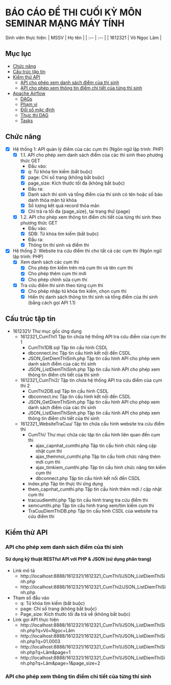 # BÁO CÁO ĐỀ THI CUỐI KỲ MÔN SEMINAR MẠNG MÁY TÍNH
Sinh viên thực hiện:
| MSSV | Họ tên |
| :-- | :-- |
| 1612321 | Võ Ngọc Lâm |

## Mục lục

<!-- vim-markdown-toc GFM -->

* [Chức năng](#chức-năng)
* [Cấu trúc tập tin](#cấu-trúc-tập-tin)
* [Kiểm thử API](#kiểm-thử-api)
    * [API cho phép xem danh sách điểm của thí sinh](#api-cho-phép-xem-danh-sách-điểm-của-thí-sinh)
    * [API cho phép xem thông tin điểm chi tiết của từng thí sinh](#api-cho-phép-xem-thông-tin-điểm-chi-tiết-của-từng-thí-sinh)
* [Apache Airflow](#apache-airflow)
    * [DAGs](#dags)
    * [Phạm vi](#phm-vi)
    * [Đối số mặc định](#i-s-mc-nh)
    * [Thực thi DAG](#thc-thi-dag)
    * [Tasks](#tasks)

## Chức năng
- [x] Hệ thống 1: API quản lý điểm của các cụm thi (Ngôn ngữ lập trình: PHP)
    - [x] 1.1. API cho phép xem danh sách điểm của các thí sinh theo phương thức GET
       - Đầu vào:
       - [x] q: Từ khóa tìm kiếm (bắt buộc)
       - [x] page: Chỉ số trang (không bắt buộc)  
       - [x] page_size: Kích thước tối đa (không bắt buộc)
       - Đầu ra:
       - [x] Danh sách thí sinh và tổng điểm của thí sinh có tên hoặc số báo danh thỏa mãn từ khóa
       - [x] Số lượng kết quả record thỏa mãn  
       - [x] Chỉ trả ra tối đa {page_size}, tại trang thứ {page}
    - [x] 1.2. API cho phép xem thông tin điểm chi tiết của từng thí sinh theo phương thức GET
       - Đầu vào:
       - [x] SDB: Từ khóa tìm kiếm (bắt buộc)
       - Đầu ra:
       - [x] Thông tin thí sinh và điểm thi
- [x] Hệ thống 2: Website tra cứu điểm thi cho tất cả các cụm thi (Ngôn ngữ lập trình: PHP)
   - [x] Xem danh sách các cụm thi
        - [x] Cho phép tìm kiếm trên mã cụm thi và tên cụm thi
        - [x] Cho phép thêm cụm thi mới
        - [x] Cho phép chỉnh sửa cụm thi
    - [x] Tra cứu điểm thí sinh theo từng cụm thi    
         - [x] Cho phép nhập từ khóa tìm kiếm, chọn cụm thi
         - [x] Hiển thị danh sách thông tin thí sinh và tổng điểm của thí sinh (bằng cách gọi API 1.1) 
## Cấu trúc tập tin
- 1612321/                   Thư mục gốc ứng dụng
    - 1612321_CumThi1       Tập tin chứa hệ thống API tra cứu điểm của cụm thi 1
        - CumThi1DB.sql         Tập tin cấu hình CSDL
        - dbconnect.inc         Tập tin cấu hình kết nối đến CSDL
        - JSON_GetDiemThiSinh.php         Tập tin cấu hình API cho phép xem danh sách điểm của các thí sinh
        - JSON_ListDiemThiSinh.php        Tập tin cấu hình API cho phép xem thông tin điểm chi tiết của thí sinh
    - 1612321_CumThi2/      Tập tin chứa hệ thống API tra cứu điểm của cụm thi 2
        - CumThi2DB.sql         Tập tin cấu hình CSDL
        - dbconnect.inc         Tập tin cấu hình kết nối đến CSDL
        - JSON_GetDiemThiSinh.php         Tập tin cấu hình API cho phép xem danh sách điểm của các thí sinh
        - JSON_ListDiemThiSinh.php        Tập tin cấu hình API cho phép xem thông tin điểm chi tiết của thí sinh
    - 1612321_WebsiteTraCuu/      Tập tin chứa cấu hình website tra cứu điểm thi
       - CumThi/             Thư mục chứa các tập tin cấu hình liên quan đến cụm thi
            - ajax_capnhat_cumthi.php        Tập tin cấu hình chức năng cập nhật cụm thi
            - ajax_themmoi_cumthi.php        Tập tin cấu hình chức năng thêm mới cụm thi
            - ajax_timkiem_cumthi.php        Tập tin cấu hình chức năng tìm kiếm cụm thi
            - dbconnect.php                  Tập tin cấu hình kết nối đến CSDL
       - index.php           Tập tin thực thi ứng dụng
       - them_capnhat_cumthi.php    Tập tin cấu hình thêm mới / cập nhật cụm thi 
       - tracuudiemthi.php          Tập tin cấu hình trang tra cứu điểm thi
       - xemcumthi.php              Tập tin cấu hình trang xem/tìm kiếm cụm thi
       - TraCuuDiemThiDB.php        Tập tin cấu hình CSDL của website tra cứu điểm thi
## Kiểm thử API

### API cho phép xem danh sách điểm của thí sinh
#### Sử dụng kỹ thuật RESTful API với PHP & JSON (sử dụng phân trang)
- Link mô tả
  - http://localhost:8888/1612321/1612321_CumThi1/JSON_ListDiemThiSinh.php
  - http://localhost:8888/1612321/1612321_CumThi2/JSON_ListDiemThiSinh.php
- Tham số đầu vào
  - q: Từ khóa tìm kiếm (bắt buộc)
  - page: Chỉ số trang (không bắt buộc)
  - Page_size: Kích thước tối đa trả về (không bắt buộc)
- Link gọi API thực hiện
  - http://localhost:8888/1612321/1612321_CumThi1/JSON_ListDiemThiSinh.php?q=Võ+Ngọc+Lâm
  - http://localhost:8888/1612321/1612321_CumThi1/JSON_ListDiemThiSinh.php?q=01.0003
  - http://localhost:8888/1612321/1612321_CumThi1/JSON_ListDiemThiSinh.php?q=Lâm&page=1
  - http://localhost:8888/1612321/1612321_CumThi1/JSON_ListDiemThiSinh.php?q=Lâm&page=1&page_size=2
  

### API cho phép xem thông tin điểm chi tiết của từng thí sinh
